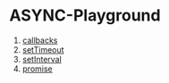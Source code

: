 # ASYNC-Playground

1. [callbacks](https://codesandbox.io/s/01-callback-kngiww)
2. [setTimeout](https://codesandbox.io/s/02-settimeout-h54ktb)
3. [setInterval](https://codesandbox.io/s/03-setinterval-91i0p3)
4. [promise](https://codesandbox.io/s/05-promises-8do5jo)



